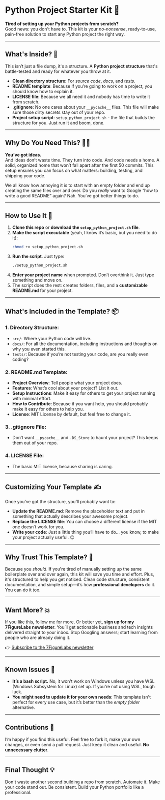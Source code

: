 # Python Project Starter Kit 🚀

**Tired of setting up your Python projects from scratch?**  
Good news: you don't have to. This kit is your *no-nonsense*, ready-to-use, pain-free solution to start any Python project the right way.

---

## What's Inside? 🤔

This isn’t just a file dump, it's a structure. A **Python project structure** that's battle-tested and ready for whatever you throw at it.

- **Clean directory structure**: For *source code*, *docs*, and *tests*. 
- **README template**: Because if you’re going to work on a project, you should know how to explain it.
- **LICENSE file**: Because we all need it and nobody has time to write it from scratch.
- **.gitignore**: No one cares about your `__pycache__` files. This file will make sure those dirty secrets stay out of your repo.
- **Project setup script**: `setup_python_project.sh` - the file that builds the structure for you. Just run it and boom, done.

---

## Why Do You Need This? 🤷‍♂️

**You’ve got ideas.**  
And ideas don’t waste time. They turn into code. And code needs a home. A solid, organized home that won’t fall apart after the first 50 commits. This setup ensures you can focus on what matters: building, testing, and shipping your code.

We all know how annoying it is to start with an empty folder and end up creating the same files over and over. Do you *really* want to Google “how to write a good README” again? Nah. You’ve got better things to do.

---

## How to Use It 🔨

1. **Clone this repo** or **download the `setup_python_project.sh` file**.
2. **Make the script executable** (yeah, I know it’s basic, but you need to do it):
   ```bash
   chmod +x setup_python_project.sh
   ```
3. **Run the script**. Just type:
   ```bash
   ./setup_python_project.sh
   ```
4. **Enter your project name** when prompted. Don’t overthink it. Just type something and move on.
5. The script does the rest: creates folders, files, and a **customizable README.md** for your project.

---

## What's Included in the Template? 📦

### **1. Directory Structure:**
   - `src/`: Where your Python code will live.
   - `docs/`: For all the documentation, including instructions and thoughts on why you even started this.
   - `tests/`: Because if you’re not testing your code, are you really even coding?

### **2. README.md Template:**
   - **Project Overview**: Tell people what your project does.
   - **Features**: What’s cool about your project? List it out.
   - **Setup Instructions**: Make it easy for others to get your project running with minimal effort.
   - **How to Contribute**: Because if you want help, you should probably make it easy for others to help you.
   - **License**: MIT License by default, but feel free to change it.

### **3. .gitignore File:**
   - Don’t want `__pycache__` and `.DS_Store` to haunt your project? This keeps them out of your repo.

### **4. LICENSE File:**
   - The basic MIT license, because sharing is caring.

---

## Customizing Your Template ✍️

Once you’ve got the structure, you’ll probably want to:

- **Update the README.md**: Remove the placeholder text and put in something that actually describes your awesome project.
- **Replace the LICENSE file**: You can choose a different license if the MIT one doesn’t work for you.
- **Write your code**: Just a little thing you’ll have to do... you know, to make your project actually useful. 😉

---

## Why Trust This Template? 🤨

Because you *should*. If you're tired of manually setting up the same boilerplate over and over again, this kit will save you time and effort. Plus, it's structured to help you get noticed. Clean code structure, consistent documentation, and simple setup—it’s how **professional developers** do it. You can do it too.

---

## Want More? 💥

If you like this, follow me for more. Or better yet, **sign up for my 7FigureLabs newsletter**. You’ll get actionable business and tech insights delivered straight to your inbox. Stop Googling answers; start learning from people who are already doing it.

👉 [Subscribe to the 7FigureLabs newsletter](<INSERT LINK HERE>)

---

## Known Issues 🤡

- **It’s a bash script.** No, it won’t work on Windows unless you have WSL (Windows Subsystem for Linux) set up. If you're not using WSL, tough luck.
- **You might need to update it for your own needs**: This template isn't perfect for every use case, but it’s better than the *empty folder* alternative.

---

## Contributions 🤝

I’m happy if you find this useful. Feel free to fork it, make your own changes, or even send a pull request. Just keep it clean and useful. **No unnecessary clutter**.

---

## Final Thought 💡

Don't waste another second building a repo from scratch. Automate it. Make your code stand out. Be consistent. Build your Python portfolio like a professional.
